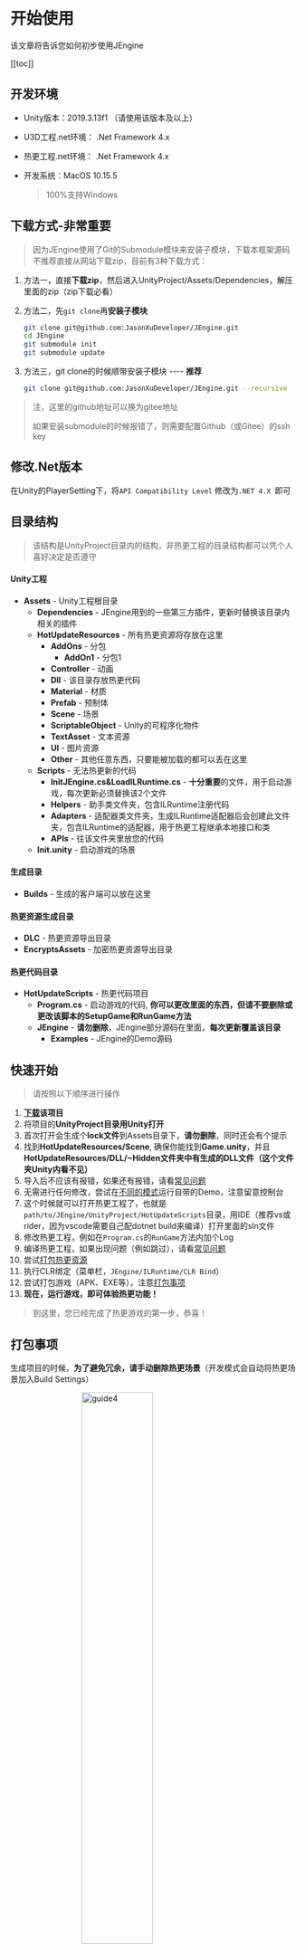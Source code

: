 # 开始使用 

该文章将告诉您如何初步使用JEngine

[[toc]]



## 开发环境

- Unity版本：2019.3.13f1 （请使用该版本及以上）

- U3D工程.net环境： .Net Framework 4.x

- 热更工程.net环境： .Net Framework 4.x

- 开发系统：MacOS 10.15.5

  > 100%支持Windows



## 下载方式-非常重要

> 因为JEngine使用了Git的Submodule模块来安装子模块，下载本框架源码不推荐直接从网站下载zip，目前有3种下载方式：

1. 方法一，直接**下载zip**，然后进入UnityProject/Assets/Dependencies，解压里面的zip（zip下载必看）

2. 方法二，先```git clone```再**安装子模块**

   ```bash
   git clone git@github.com:JasonXuDeveloper/JEngine.git
   cd JEngine
   git submodule init
   git submodule update
   ```

3. 方法三，git clone的时候顺带安装子模块   ----   **推荐**

   ```bash
   git clone git@github.com:JasonXuDeveloper/JEngine.git --recursive
   ```

> 注，这里的github地址可以换为gitee地址
>
> 如果安装submodule的时候报错了，则需要配置Github（或Gitee）的ssh key



## 修改.Net版本

在Unity的PlayerSetting下，将```API Compatibility Level``` 修改为```.NET 4.X ```即可



## 目录结构

> 该结构是UnityProject目录内的结构，非热更工程的目录结构都可以凭个人喜好决定是否遵守

#### Unity工程

- **Assets** - Unity工程根目录
  - **Dependencies** - JEngine用到的一些第三方插件，更新时替换该目录内相关的插件
  - **HotUpdateResources** - 所有热更资源将存放在这里
    - **AddOns** - 分包
      - **AddOn1** - 分包1
    - **Controller** - 动画
    - **Dll** - 该目录存放热更代码
    - **Material** - 材质
    - **Prefab** - 预制体
    - **Scene** - 场景
    - **ScriptableObject** - Unity的可程序化物件
    - **TextAsset** - 文本资源
    - **UI** - 图片资源
    - **Other** - 其他任意东西，只要能被加载的都可以丢在这里
  - **Scripts** - 无法热更新的代码
    - **InitJEngine.cs&LoadILRuntime.cs** - **十分重要**的文件，用于启动游戏，每次更新必须替换该2个文件
    - **Helpers** - 助手类文件夹，包含ILRuntime注册代码
    - **Adapters** - 适配器类文件夹，生成ILRuntime适配器后会创建此文件夹，包含ILRuntime的适配器，用于热更工程继承本地接口和类
    - **APIs** - 往该文件夹里放您的代码
  - **Init.unity** - 启动游戏的场景

#### 生成目录

- **Builds** - 生成的客户端可以放在这里

#### 热更资源生成目录

- **DLC** - 热更资源导出目录
- **EncryptsAssets** - 加密热更资源导出目录

#### 热更代码目录

- **HotUpdateScripts** - 热更代码项目
  - **Program.cs** - 启动游戏的代码, **你可以更改里面的东西，但请不要删除或更改该脚本的SetupGame和RunGame方法**
  - **JEngine** - **请勿删除**，JEngine部分源码在里面，**每次更新覆盖该目录**
    - **Examples** - JEngine的Demo源码





## 快速开始

> 请按照以下顺序进行操作

1. **[下载](#下载方式-非常重要)该项目**
2. 将项目的**UnityProject目录用Unity打开**
2. 首次打开会生成个**lock文件**到Assets目录下，**请勿删除**，同时还会有个提示
3. 找到**HotUpdateResources/Scene**, 确保你能找到**Game.unity**，并且**HotUpdateResources/DLL/~Hidden文件夹中有生成的DLL文件（这个文件夹Unity内看不见）**
4. 导入后不应该有报错，如果还有报错，请看[常见问题](./FAQ.md)
5. 无需进行任何修改，尝试在[不同的模式](#运行模式)运行自带的Demo，注意留意控制台
6. 这个时候就可以打开热更工程了，也就是```path/to/JEngine/UnityProject/HotUpdateScripts```目录，用IDE（推荐vs或rider，因为vscode需要自己配dotnet build来编译）打开里面的sln文件
7. 修改热更工程，例如在```Program.cs```的```RunGame```方法内加个Log
8. 编译热更工程，如果出现问题（例如跳过），请看[常见问题](./FAQ.md)
9. 尝试[打包热更资源](./BuildAB.md)
9. 执行CLR绑定（菜单栏，```JEngine/ILRuntime/CLR Bind```）
10. 尝试打包游戏（APK、EXE等），注意[打包事项](#打包事项)
11. **现在，运行游戏，即可体验热更功能！**

   > 到这里，您已经完成了热更游戏的第一步，恭喜！



## 打包事项

生成项目的时候，**为了避免冗余，请手动删除热更场景**（开发模式会自动将热更场景加入Build Settings）

<img src="https://s1.ax1x.com/2020/07/20/Uhxcuj.jpg" alt="guide4" style="width:50%;margin-left:25%" />



## 运行模式

::: tip

JEngine可以使用三种模式运行游戏，分别是：开发模式，离线模式，真机模式

:::

1. 开发模式

   1. 直接编辑器下运行游戏
   2. 尝试修改热更代码并编译，或修改热更资源，回到步骤1，尝试实现热更

2. 离线模式

   1. 参考[打包热更资源](./BuildAB.md)打出AB包
   2. 在Unity编辑器菜单栏选择Tools/BuildAsset/Copy资源到StreamingAssets
   3. 控制台输出复制成功后，进入Init场景，将```Updater```的```Mode```设置为```Local```
   4. 尝试运行游戏
   5. 尝试修改热更代码并编译，或修改热更资源，回到步骤1，尝试实现热更

3. 真机模式

   1. 参考[打包热更资源](./BuildAB.md)打出AB包

   2. 在资源服务器上创建DLC目录

      - 如果未开启AB加密（默认），就将UnityProject/DLC内的文件上传到资源服务器的DLC目录下
      - 如果开启了AB加密（需要自己配置），就将UnityProject/EncryptAssets内的文件上传到资源服务器的DLC目录下

   3. 进入Init场景，将将```Updater```的```Mode```设置为```Build```

   4. 将```Updater```的```BaseURL```设置为```http(s)://资源服务器地址/DLC```

   5. 尝试运行游戏

      ::: tip

        - 资源服务器上创建的目录名字可以随意，但是```Updater```的```BaseURL```的地址必须是服务器上创建的文件夹的名字结尾
        - 不论资源服务器上创建的目录是什么名字，打包热更资源后都应该根据是否使用加密将```UnityProject/DLC```或```UnityProject/EncryptAssets```下的文件上传上去
        - 如果打了AB后通过菜单栏工具将其复制到了```StreamingAssets```，那么真机模式下会基于```StreamingAssets```内的资源进行增量热更

      :::

   6. 尝试修改热更代码并编译，或修改热更资源，回到步骤1，尝试实现热更

